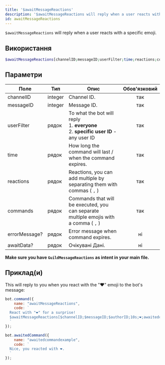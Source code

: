 ```yaml
---
title: '$awaitMessageReactions'
description: '$awaitMessageReactions will reply when a user reacts with a specific emoji.'
id: awaitMessageReactions
---
```


`$awaitMessageReactions` will reply when a user reacts with a specific emoji.

## Використання

```php
$awaitMessageReactions[channelID;messageID;userFilter;time;reactions;commands;errorMessage?;awaitData?]
```

## Параметри

| Поле          | Тип     | Опис                                                                                                       | Обов'язковий |
| ------------- | ------- | ---------------------------------------------------------------------------------------------------------- |:------------:|
| channelID     | integer | Channel ID.                                                                                                |     так      |
| messageID     | integer | Message ID.                                                                                                |     так      |
| userFilter    | рядок   | To what the bot will reply <br /> 1. **everyone** <br /> 2. **specific user ID** - any user ID |     так      |
| time          | рядок   | How long the command will last / when the command expires.                                                 |     так      |
| reactions     | рядок   | Reactions, you can add multiple by separating them with commas ( `,` )                                     |     так      |
| commands      | рядок   | Commands that will be executed, you can separate multiple emojis with a comma ( `,` )                      |     так      |
| errorMessage? | рядок   | Error message when command expires.                                                                        |      ні      |
| awaitData?    | рядок   | Очікувані Дані.                                                                                            |      ні      |

**Make sure you have `GuildMessageReactions` as intent in your main file.**

## Приклад(и)

This will reply to you when you react with the "❤️" emoji to the bot's message:

```js
bot.command({
    name: "awaitMessageReactions",
    code: `
  React with "❤️" for a surprise! 
  $awaitMessageReactions[$channelID;$messageID;$authorID;10s;❤️;awaitedcommandexample;Whoops! You didn't react in time..]
  `
});

bot.awaitedCommand({
    name: "awaitedcommandexample",
    code: `
  Nice, you reacted with ❤️.
  `
});
```
